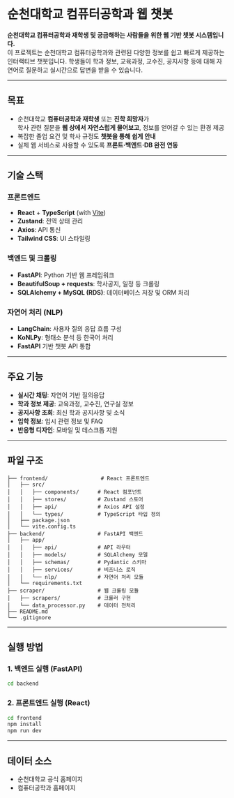# 순천대학교 컴퓨터공학과 웹 챗봇

**순천대학교 컴퓨터공학과 재학생 및 궁금해하는 사람들을 위한 웹 기반 챗봇 시스템입니다.**  
이 프로젝트는 순천대학교 컴퓨터공학과와 관련된 다양한 정보를 쉽고 빠르게 제공하는 인터랙티브 챗봇입니다. 학생들이 학과 정보, 교육과정, 교수진, 공지사항 등에 대해 자연어로 질문하고 실시간으로 답변을 받을 수 있습니다.

---

## 목표

- 순천대학교 **컴퓨터공학과 재학생** 또는 **진학 희망자**가  
  학사 관련 질문을 **웹 상에서 자연스럽게 물어보고**, 정보를 얻어갈 수 있는 환경 제공
- 복잡한 졸업 요건 및 학사 규정도 **챗봇을 통해 쉽게 안내**
- 실제 웹 서비스로 사용할 수 있도록 **프론트·백엔드·DB 완전 연동**

---

## 기술 스택

### 프론트엔드
- **React** + **TypeScript** (with [Vite](https://vitejs.dev/))
- **Zustand**: 전역 상태 관리
- **Axios**: API 통신
- **Tailwind CSS**: UI 스타일링

### 백엔드 및 크롤링
- **FastAPI**: Python 기반 웹 프레임워크
- **BeautifulSoup + requests**: 학사공지, 일정 등 크롤링
- **SQLAlchemy + MySQL (RDS)**: 데이터베이스 저장 및 ORM 처리

### 자연어 처리 (NLP)
- **LangChain**: 사용자 질의 응답 흐름 구성
- **KoNLPy**: 형태소 분석 등 한국어 처리
- **FastAPI** 기반 챗봇 API 통합

---

## 주요 기능

- **실시간 채팅**: 자연어 기반 질의응답
- **학과 정보 제공**: 교육과정, 교수진, 연구실 정보
- **공지사항 조회**: 최신 학과 공지사항 및 소식
- **입학 정보**: 입시 관련 정보 및 FAQ
- **반응형 디자인**: 모바일 및 데스크톱 지원

---

## 파일 구조

```
├── frontend/                 # React 프론트엔드
│   ├── src/
│   │   ├── components/      # React 컴포넌트
│   │   ├── stores/          # Zustand 스토어
│   │   ├── api/             # Axios API 설정
│   │   └── types/           # TypeScript 타입 정의
│   ├── package.json
│   └── vite.config.ts
├── backend/                 # FastAPI 백엔드
│   ├── app/
│   │   ├── api/             # API 라우터
│   │   ├── models/          # SQLAlchemy 모델
│   │   ├── schemas/         # Pydantic 스키마
│   │   ├── services/        # 비즈니스 로직
│   │   └── nlp/             # 자연어 처리 모듈
│   └── requirements.txt
├── scraper/                 # 웹 크롤링 모듈
│   ├── scrapers/            # 크롤러 구현
│   └── data_processor.py    # 데이터 전처리
├── README.md
└── .gitignore
```

---

## 실행 방법

### 1. 백엔드 실행 (FastAPI)

```bash
cd backend
```

### 2. 프론트엔드 실행 (React)

```bash
cd frontend
npm install
npm run dev
```

---

## 데이터 소스

- 순천대학교 공식 홈페이지
- 컴퓨터공학과 홈페이지
